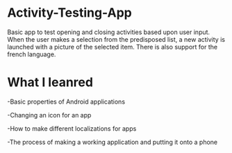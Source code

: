 # Activity-Testing-App
Basic app to test opening and closing activities based upon user input. When the user makes a 
selection from the predisposed list, a new activity is launched with a picture of the selected item. There
is also support for the french language.
# What I leanred
-Basic properties of Android applications

-Changing an icon for an app

-How to make different localizations for apps

-The process of making a working application and putting it onto a phone
